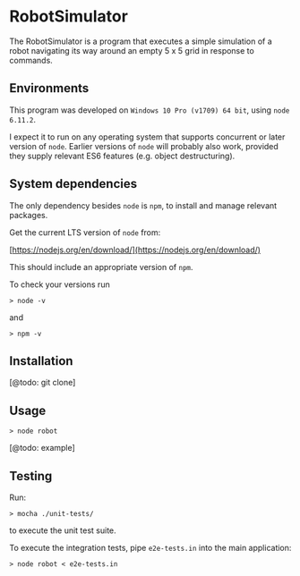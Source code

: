# RobotSimulator

The RobotSimulator is a program that executes a simple simulation of a robot navigating its way around an empty 5 x 5 grid in response to commands. 

## Environments 

This program was developed on `Windows 10 Pro (v1709) 64 bit`, using `node 6.11.2`.  

I expect it to run on any operating system that supports concurrent or later version of `node`. Earlier versions of `node` will probably also work, provided they supply relevant ES6 features (e.g. object destructuring).

## System dependencies

The only dependency besides `node` is `npm`, to install and manage relevant packages.

Get the current LTS version of `node` from:

[https://nodejs.org/en/download/](https://nodejs.org/en/download/)

This should include an appropriate version of `npm`. 

To check your versions run

`> node -v`

and 

`> npm -v`

## Installation

[@todo: git clone]

## Usage

`> node robot`

[@todo: example]


## Testing

Run:

`> mocha ./unit-tests/` 

to execute the unit test suite. 

To execute the integration tests, pipe `e2e-tests.in` into the main application:

`> node robot < e2e-tests.in`

